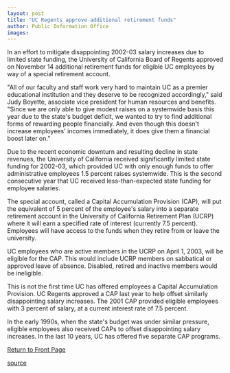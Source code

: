 ```yaml
---
layout: post
title: "UC Regents approve additional retirement funds"
author: Public Information Office
images:
---
```


In an effort to mitigate disappointing 2002-03 salary increases due to limited state funding, the University of California Board of Regents approved on November 14 additional retirement funds for eligible UC employees by way of a special retirement account.  

"All of our faculty and staff work very hard to maintain UC as a premier educational institution and they deserve to be recognized accordingly," said Judy Boyette, associate vice president for human resources and benefits. "Since we are only able to give modest raises on a systemwide basis this year due to the state's budget deficit, we wanted to try to find additional forms of rewarding people financially. And even though this doesn't increase employees' incomes immediately, it does give them a financial boost later on."

Due to the recent economic downturn and resulting decline in state revenues, the University of California received significantly limited state funding for 2002-03, which provided UC with only enough funds to offer administrative employees 1.5 percent raises systemwide. This is the second consecutive year that UC received less-than-expected state funding for employee salaries.

The special account, called a Capital Accumulation Provision (CAP), will put the equivalent of 5 percent of the employee's salary into a separate retirement account in the University of California Retirement Plan (UCRP) where it will earn a specified rate of interest (currently 7.5 percent). Employees will have access to the funds when they retire from or leave the university.

UC employees who are active members in the UCRP on April 1, 2003, will be eligible for the CAP. This would include UCRP members on sabbatical or approved leave of absence. Disabled, retired and inactive members would be ineligible.

This is not the first time UC has offered employees a Capital Accumulation Provision. UC Regents approved a CAP last year to help offset similarly disappointing salary increases. The 2001 CAP provided eligible employees with 3 percent of salary, at a current interest rate of 7.5 percent.

In the early 1990s, when the state's budget was under similar pressure, eligible employees also received CAPs to offset disappointing salary increases. In the last 10 years, UC has offered five separate CAP programs.   

  

[Return to Front Page][1]

[1]: http://currents.ucsc.edu/

[source](http://www1.ucsc.edu/currents/02-03/11-18/retirement.html "Permalink to retirement")
